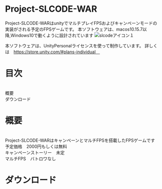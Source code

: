 # Project-SLCODE-WAR
Project-SLCODE-WARはunityでマルチプレイFPSおよびキャンペーンモードの実装がされる予定のFPSゲームです。
本ソフトウェアは、macos10.15.7以降,Windows10で動くように設計されています
![slcodeアイコン１](https://user-images.githubusercontent.com/83647593/122911790-9f865900-d392-11eb-973a-cbd9f9fae0ae.png)

本ソフトウェアは、UnityPersonalライセンスを使って制作しています。
詳しくは　https://store.unity.com/#plans-individual　

# 目次
<br>概要
<br>ダウンロード
#
# 概要
<br>Project-SLCODE-WARはキャンペーンとマルチFPSを搭載したFPSゲームです
<br>予定価格　2000円もしくは無料
<br>キャンペーンストーリー　未定
<br>マルチFPS　バトロワなし
# ダウンロード



